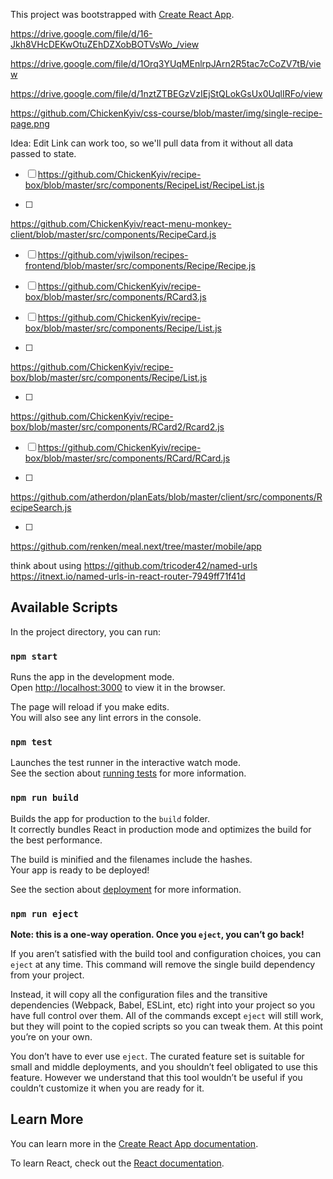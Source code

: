This project was bootstrapped with [Create React App](https://github.com/facebook/create-react-app).


https://drive.google.com/file/d/16-Jkh8VHcDEKwOtuZEhDZXobBOTVsWo_/view

https://drive.google.com/file/d/1Orq3YUqMEnlrpJArn2R5tac7cCoZV7tB/view

https://drive.google.com/file/d/1nztZTBEGzVzIEjStQLokGsUx0UqlIRFo/view



https://github.com/ChickenKyiv/css-course/blob/master/img/single-recipe-page.png


Idea: Edit Link can work too, so we'll pull data from it
without all data passed to state.


- [ ] https://github.com/ChickenKyiv/recipe-box/blob/master/src/components/RecipeList/RecipeList.js

- [ ]
https://github.com/ChickenKyiv/react-menu-monkey-client/blob/master/src/components/RecipeCard.js

- [ ] https://github.com/vjwilson/recipes-frontend/blob/master/src/components/Recipe/Recipe.js

- [ ] https://github.com/ChickenKyiv/recipe-box/blob/master/src/components/RCard3.js

- [ ] https://github.com/ChickenKyiv/recipe-box/blob/master/src/components/Recipe/List.js

- [ ]
https://github.com/ChickenKyiv/recipe-box/blob/master/src/components/Recipe/List.js

- [ ]
https://github.com/ChickenKyiv/recipe-box/blob/master/src/components/RCard2/Rcard2.js

- [ ] https://github.com/ChickenKyiv/recipe-box/blob/master/src/components/RCard/RCard.js

- [ ]
https://github.com/atherdon/planEats/blob/master/client/src/components/RecipeSearch.js

- [ ]
https://github.com/renken/meal.next/tree/master/mobile/app

think about using
https://github.com/tricoder42/named-urls
https://itnext.io/named-urls-in-react-router-7949ff71f41d


## Available Scripts

In the project directory, you can run:

### `npm start`

Runs the app in the development mode.<br>
Open [http://localhost:3000](http://localhost:3000) to view it in the browser.

The page will reload if you make edits.<br>
You will also see any lint errors in the console.

### `npm test`

Launches the test runner in the interactive watch mode.<br>
See the section about [running tests](https://facebook.github.io/create-react-app/docs/running-tests) for more information.

### `npm run build`

Builds the app for production to the `build` folder.<br>
It correctly bundles React in production mode and optimizes the build for the best performance.

The build is minified and the filenames include the hashes.<br>
Your app is ready to be deployed!

See the section about [deployment](https://facebook.github.io/create-react-app/docs/deployment) for more information.

### `npm run eject`

**Note: this is a one-way operation. Once you `eject`, you can’t go back!**

If you aren’t satisfied with the build tool and configuration choices, you can `eject` at any time. This command will remove the single build dependency from your project.

Instead, it will copy all the configuration files and the transitive dependencies (Webpack, Babel, ESLint, etc) right into your project so you have full control over them. All of the commands except `eject` will still work, but they will point to the copied scripts so you can tweak them. At this point you’re on your own.

You don’t have to ever use `eject`. The curated feature set is suitable for small and middle deployments, and you shouldn’t feel obligated to use this feature. However we understand that this tool wouldn’t be useful if you couldn’t customize it when you are ready for it.

## Learn More

You can learn more in the [Create React App documentation](https://facebook.github.io/create-react-app/docs/getting-started).

To learn React, check out the [React documentation](https://reactjs.org/).
